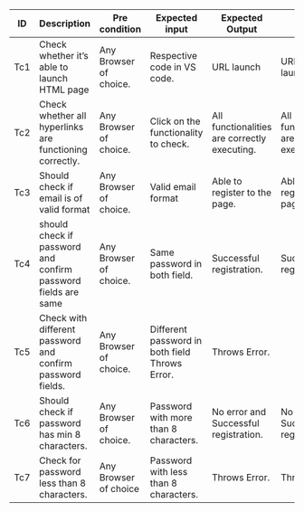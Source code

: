 |ID|Description|Pre condition|Expected input|Expected Output|Actual Output|
|--|-----------|-------------|--------------|---------------|--------------|
|Tc1|Check whether it’s able to launch HTML page| Any Browser of choice.|Respective code in VS code.|URL launch|URL is launched.|
|Tc2	|Check whether all hyperlinks are functioning correctly.|	Any Browser of choice.|	Click on the functionality to check.|	All functionalities are correctly executing.|	All functionalities are correctly executing.|
|Tc3	|Should check if email is of valid format	|Any Browser of choice.|	Valid email format|	Able to register to the page.|	Able to register to the page.|
|Tc4	|should check if password and confirm password fields are same|	Any Browser of choice.|	Same password in both field.|	Successful registration.|	Successful registration.|
|Tc5	|Check with different password and confirm password fields.	|Any Browser of choice.	|Different password in both field	Throws Error.|	Throws Error.|
|Tc6    |Should check if password has min 8 characters.	|Any Browser of choice.|Password with more than 8 characters.|	No error and Successful registration.|No error and Successful registration.|
|Tc7|Check for password less than 8 characters.|Any Browser of choice|Password with less than 8 characters.|Throws Error.|Throws Error|


